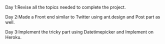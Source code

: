 Day 1:Revise all the topics needed to complete the project.

Day 2:Made a Front end similar to Twitter using ant.design and Post part as well.

Day 3:Implement the tricky part using Datetimepicker and Implement on Heroku.
